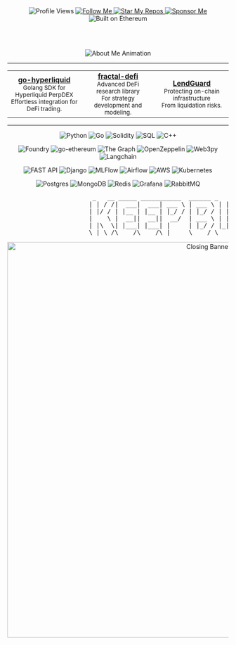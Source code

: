 <!-- 
   Profile Overview with Interactive Banner 
-->
<div align="center">
  <!-- Profile Views -->
  <img src="https://komarev.com/ghpvc/?username=0xBoringWozniak&color=blueviolet" alt="Profile Views" />

  <!-- Follow, Star, Sponsor -->
  <a href="https://github.com/0xBoringWozniak">
    <img src="https://img.shields.io/badge/Follow%20Me-%237289da?style=flat&logo=github&logoColor=white" alt="Follow Me" />
  </a>
  <a href="https://github.com/0xBoringWozniak?tab=repositories">
    <img src="https://img.shields.io/badge/🌟%20Star%20My%20Repos-ffd700?style=flat&logo=github&logoColor=white" alt="Star My Repos" />
  </a>
  <a href="https://github.com/sponsors/0xBoringWozniak">
    <img src="https://img.shields.io/badge/Sponsor%20Me-FF4088?style=flat&logo=GitHubSponsors&logoColor=white" alt="Sponsor Me" />
  </a>

  <!-- Ethereum Badge -->
  <img src="https://img.shields.io/badge/Built%20on%20Ethereum-%232C2C2C?style=flat&logo=ethereum&logoColor=white" alt="Built on Ethereum" />
</div>

<br>&nbsp;<br>

<!-- 
   About Me Section with Typing Animation 
-->
<p align="center">
  <img src="https://readme-typing-svg.herokuapp.com?size=20&width=900&color=F7DC6F&lines=🌐+Web3+%26+AI+Enthusiast+-+Software+Researcher+-+Fintech+Builder;🚀+Exploring+and+Creating+a+Brave+New+World;Passionate+about+✈️Traveling%2C+💻+Science%2C+🎮+Gaming%2C+%26+🚀+Innovations!" alt="About Me Animation" />
</p>

---

<!-- 
   Featured Projects Section 
-->
<table align="center">
  <tr>
    <td align="center" width="33%">
      <a href="https://github.com/Logarithm-Labs/go-hyperliquid"><b>go-hyperliquid</b></a><br/>
      <sub>Golang SDK for Hyperliquid PerpDEX<br/>Effortless integration for DeFi trading.</sub>
    </td>
    <td align="center" width="33%">
      <a href="https://github.com/Logarithm-Labs/fractal-defi"><b>fractal-defi</b></a><br/>
      <sub>Advanced DeFi research library<br/>For strategy development and modeling.</sub>
    </td>
    <td align="center" width="33%">
      <a href="https://github.com/Lend-Guard/LendGuard"><b>LendGuard</b></a><br/>
      <sub>Protecting on-chain infrastructure<br/>From liquidation risks.</sub>
    </td>
  </tr>
</table>

---

<!-- 
   Tech Arsenal Section 
-->

<!-- Programming Languages -->
<p align="center">
  <img src="https://img.shields.io/badge/Python-FFD433?style=for-the-badge&logo=python&logoColor=white" alt="Python" />
  <img src="https://img.shields.io/badge/Go-00ADD8?style=for-the-badge&logo=go&logoColor=white" alt="Go" />
  <img src="https://img.shields.io/badge/Solidity-363636?style=for-the-badge&logo=solidity&logoColor=white" alt="Solidity" />
  <img src="https://img.shields.io/badge/SQL-316192?style=for-the-badge&logo=postgresql&logoColor=white" alt="SQL" />
  <img src="https://img.shields.io/badge/C%2B%2B-00599C?style=for-the-badge&logo=c%2B%2B&logoColor=white" alt="C++" />
</p>

<!-- Web3/DeFi Tools -->
<p align="center">
  <img src="https://img.shields.io/badge/Foundry-111111?style=for-the-badge&logo=foundations&logoColor=white" alt="Foundry" />
  <img src="https://img.shields.io/badge/Go--ethereum-00ADD8?style=for-the-badge&logo=go&logoColor=white" alt="go-ethereum" />
  <img src="https://img.shields.io/badge/The%20Graph-4940e0?style=for-the-badge&logo=thegraph&logoColor=white" alt="The Graph" />
  <img src="https://img.shields.io/badge/OpenZeppelin-000?style=for-the-badge&logo=openzeppelin&logoColor=white" alt="OpenZeppelin" />
  <img src="https://img.shields.io/badge/Web3py-333?style=for-the-badge&logo=python&logoColor=white" alt="Web3py" />
  <img src="https://img.shields.io/badge/Langchain-7289da?style=for-the-badge&logo=openai&logoColor=white" alt="Langchain" />
</p>

<!-- Backend/DevOps Tools -->
<p align="center">
  <img src="https://img.shields.io/badge/FAST%20API-009688?style=for-the-badge&logo=fastapi&logoColor=white" alt="FAST API" />
  <img src="https://img.shields.io/badge/Django-07405E?style=for-the-badge&logo=django&logoColor=white" alt="Django" />
  <img src="https://img.shields.io/badge/MLFlow-b0150b?style=for-the-badge&logo=numpy&logoColor=white" alt="MLFlow" />
  <img src="https://img.shields.io/badge/Airflow-017CEE?style=for-the-badge&logo=apache-airflow&logoColor=white" alt="Airflow" />
  <img src="https://img.shields.io/badge/AWS-FE7A16?style=for-the-badge&logo=amazonaws&logoColor=white" alt="AWS" />
  <img src="https://img.shields.io/badge/Kubernetes-2496ED?style=for-the-badge&logo=kubernetes&logoColor=white" alt="Kubernetes" />
</p>

<!-- Databases/Monitoring Tools -->
<p align="center">
  <img src="https://img.shields.io/badge/PostgreSQL-316192?style=for-the-badge&logo=postgresql&logoColor=white" alt="Postgres" />
  <img src="https://img.shields.io/badge/MongoDB-47A248?style=for-the-badge&logo=mongodb&logoColor=white" alt="MongoDB" />
  <img src="https://img.shields.io/badge/Redis-DC382D?style=for-the-badge&logo=redis&logoColor=white" alt="Redis" />
  <img src="https://img.shields.io/badge/Grafana-F46800?style=for-the-badge&logo=grafana&logoColor=white" alt="Grafana" />
  <img src="https://img.shields.io/badge/RabbitMQ-FF6600?style=for-the-badge&logo=rabbitmq&logoColor=white" alt="RabbitMQ" />
</p>


<!-- 
   Closing Banner 
-->
<p align="center">
<pre>
                       _   __ _____ ___________  ______ _   _ _____ _    ______ _____ _   _ _____ 
                      | | / /|  ___|  ___| ___ \ | ___ \ | | |_   _| |   |  _  \_   _| \ | |  __ \
                      | |/ / | |__ | |__ | |_/ / | |_/ / | | | | | | |   | | | | | | |  \| | |  \/
                      |    \ |  __||  __||  __/  | ___ \ | | | | | | |   | | | | | | | . ` | | __ 
                      | |\  \| |___| |___| |     | |_/ / |_| |_| |_| |___| |/ / _| |_| |\  | |_\ \
                      \_| \_/\____/\____/\_|     \____/ \___/ \___/\_____/___/  \___/\_| \_/\____/
</pre>
</p>

                                                                  
<p align="center">
  <img src="https://user-images.githubusercontent.com/74038190/225813708-98b745f2-7d22-48cf-9150-083f1b00d6c9.gif" width="900" alt="Closing Banner" />
</p>

